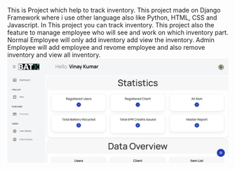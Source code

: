 This is Project which help to track inventory.
This project made on Django Framework where i use other language also like Python, HTML, CSS and Javascript.
In This project you can track inventory.
This project also the feature to manage employee who will see and work on which inventory part.
Normal Employee will only add inventory add view the inventory.
Admin Employee will add employee and revome employee and also remove inventory and view all inventory.
![alt text](image.png)